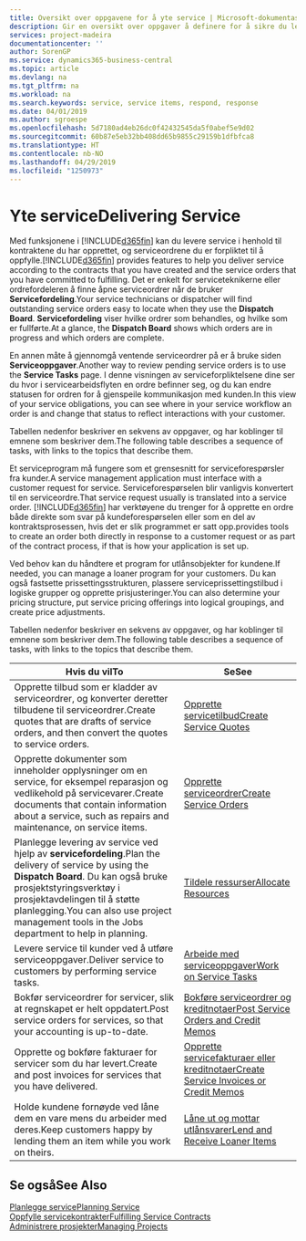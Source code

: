 ```yaml
---
title: Oversikt over oppgavene for å yte service | Microsoft-dokumentasjon
description: Gir en oversikt over oppgaver å definere for å sikre du leverer kvalitetsservice og lever oppfyller avtaler med kunder.
services: project-madeira
documentationcenter: ''
author: SorenGP
ms.service: dynamics365-business-central
ms.topic: article
ms.devlang: na
ms.tgt_pltfrm: na
ms.workload: na
ms.search.keywords: service, service items, respond, response
ms.date: 04/01/2019
ms.author: sgroespe
ms.openlocfilehash: 5d7180ad4eb26dc0f42432545da5f0abef5e9d02
ms.sourcegitcommit: 60b87e5eb32bb408dd65b9855c29159b1dfbfca8
ms.translationtype: HT
ms.contentlocale: nb-NO
ms.lasthandoff: 04/29/2019
ms.locfileid: "1250973"
---
```

# <a name="delivering-service"></a><span data-ttu-id="aa07a-103">Yte service</span><span class="sxs-lookup"><span data-stu-id="aa07a-103">Delivering Service</span></span>
<span data-ttu-id="aa07a-104">Med funksjonene i [!INCLUDE[d365fin](includes/d365fin_md.md)] kan du levere service i henhold til kontraktene du har opprettet, og serviceordrene du er forpliktet til å oppfylle.</span><span class="sxs-lookup"><span data-stu-id="aa07a-104">[!INCLUDE[d365fin](includes/d365fin_md.md)] provides features to help you deliver service according to the contracts that you have created and the service orders that you have committed to fulfilling.</span></span> <span data-ttu-id="aa07a-105">Det er enkelt for serviceteknikerne eller ordrefordeleren å finne åpne serviceordrer når de bruker **Servicefordeling**.</span><span class="sxs-lookup"><span data-stu-id="aa07a-105">Your service technicians or dispatcher will find outstanding service orders easy to locate when they use the **Dispatch Board**.</span></span> <span data-ttu-id="aa07a-106">**Servicefordeling** viser hvilke ordrer som behandles, og hvilke som er fullførte.</span><span class="sxs-lookup"><span data-stu-id="aa07a-106">At a glance, the **Dispatch Board** shows which orders are in progress and which orders are complete.</span></span>  
  
<span data-ttu-id="aa07a-107">En annen måte å gjennomgå ventende serviceordrer på er å bruke siden **Serviceoppgaver**.</span><span class="sxs-lookup"><span data-stu-id="aa07a-107">Another way to review pending service orders is to use the **Service Tasks** page.</span></span> <span data-ttu-id="aa07a-108">I denne visningen av serviceforpliktelsene dine ser du hvor i servicearbeidsflyten en ordre befinner seg, og du kan endre statusen for ordren for å gjenspeile kommunikasjon med kunden.</span><span class="sxs-lookup"><span data-stu-id="aa07a-108">In this view of your service obligations, you can see where in your service workflow an order is and change that status to reflect interactions with your customer.</span></span>  
  
<span data-ttu-id="aa07a-109">Tabellen nedenfor beskriver en sekvens av oppgaver, og har koblinger til emnene som beskriver dem.</span><span class="sxs-lookup"><span data-stu-id="aa07a-109">The following table describes a sequence of tasks, with links to the topics that describe them.</span></span>   

<span data-ttu-id="aa07a-110">Et serviceprogram må fungere som et grensesnitt for serviceforespørsler fra kunder.</span><span class="sxs-lookup"><span data-stu-id="aa07a-110">A service management application must interface with a customer request for service.</span></span> <span data-ttu-id="aa07a-111">Serviceforespørselen blir vanligvis konvertert til en serviceordre.</span><span class="sxs-lookup"><span data-stu-id="aa07a-111">That service request usually is translated into a service order.</span></span> [!INCLUDE[d365fin](includes/d365fin_md.md)] <span data-ttu-id="aa07a-112">har verktøyene du trenger for å opprette en ordre både direkte som svar på kundeforespørselen eller som en del av kontraktsprosessen, hvis det er slik programmet er satt opp.</span><span class="sxs-lookup"><span data-stu-id="aa07a-112">provides tools to create an order both directly in response to a customer request or as part of the contract process, if that is how your application is set up.</span></span>  
  
<span data-ttu-id="aa07a-113">Ved behov kan du håndtere et program for utlånsobjekter for kundene.</span><span class="sxs-lookup"><span data-stu-id="aa07a-113">If needed, you can manage a loaner program for your customers.</span></span> <span data-ttu-id="aa07a-114">Du kan også fastsette prissettingsstrukturen, plassere serviceprissettingstilbud i logiske grupper og opprette prisjusteringer.</span><span class="sxs-lookup"><span data-stu-id="aa07a-114">You can also determine your pricing structure, put service pricing offerings into logical groupings, and create price adjustments.</span></span>  
  
<span data-ttu-id="aa07a-115">Tabellen nedenfor beskriver en sekvens av oppgaver, og har koblinger til emnene som beskriver dem.</span><span class="sxs-lookup"><span data-stu-id="aa07a-115">The following table describes a sequence of tasks, with links to the topics that describe them.</span></span>   
  
|<span data-ttu-id="aa07a-116">**Hvis du vil**</span><span class="sxs-lookup"><span data-stu-id="aa07a-116">**To**</span></span>|<span data-ttu-id="aa07a-117">**Se**</span><span class="sxs-lookup"><span data-stu-id="aa07a-117">**See**</span></span>|  
|------------|-------------|  
|<span data-ttu-id="aa07a-118">Opprette tilbud som er kladder av serviceordrer, og konverter deretter tilbudene til serviceordrer.</span><span class="sxs-lookup"><span data-stu-id="aa07a-118">Create quotes that are drafts of service orders, and then convert the quotes to service orders.</span></span>|[<span data-ttu-id="aa07a-119">Opprette servicetilbud</span><span class="sxs-lookup"><span data-stu-id="aa07a-119">Create Service Quotes</span></span>](service-how-to-create-service-quotes.md)|
|<span data-ttu-id="aa07a-120">Opprette dokumenter som inneholder opplysninger om en service, for eksempel reparasjon og vedlikehold på servicevarer.</span><span class="sxs-lookup"><span data-stu-id="aa07a-120">Create documents that contain information about a service, such as repairs and maintenance, on service items.</span></span>|[<span data-ttu-id="aa07a-121">Opprette serviceordrer</span><span class="sxs-lookup"><span data-stu-id="aa07a-121">Create Service Orders</span></span>](service-how-to-create-service-orders.md)|
|<span data-ttu-id="aa07a-122">Planlegge levering av service ved hjelp av **servicefordeling**.</span><span class="sxs-lookup"><span data-stu-id="aa07a-122">Plan the delivery of service by using the **Dispatch Board**.</span></span> <span data-ttu-id="aa07a-123">Du kan også bruke prosjektstyringsverktøy i prosjektavdelingen til å støtte planlegging.</span><span class="sxs-lookup"><span data-stu-id="aa07a-123">You can also use project management tools in the Jobs department to help in planning.</span></span>|[<span data-ttu-id="aa07a-124">Tildele ressurser</span><span class="sxs-lookup"><span data-stu-id="aa07a-124">Allocate Resources</span></span>](service-how-to-allocate-resources.md)|  
|<span data-ttu-id="aa07a-125">Levere service til kunder ved å utføre serviceoppgaver.</span><span class="sxs-lookup"><span data-stu-id="aa07a-125">Deliver service to customers by performing service tasks.</span></span>|[<span data-ttu-id="aa07a-126">Arbeide med serviceoppgaver</span><span class="sxs-lookup"><span data-stu-id="aa07a-126">Work on Service Tasks</span></span>](service-how-to-work-on-service-tasks.md)|  
|<span data-ttu-id="aa07a-127">Bokfør serviceordrer for servicer, slik at regnskapet er helt oppdatert.</span><span class="sxs-lookup"><span data-stu-id="aa07a-127">Post service orders for services, so that your accounting is up-to-date.</span></span>|[<span data-ttu-id="aa07a-128">Bokføre serviceordrer og kreditnotaer</span><span class="sxs-lookup"><span data-stu-id="aa07a-128">Post Service Orders and Credit Memos</span></span>](service-how-to-post-service-orders.md)|  
|<span data-ttu-id="aa07a-129">Opprette og bokføre fakturaer for servicer som du har levert.</span><span class="sxs-lookup"><span data-stu-id="aa07a-129">Create and post invoices for services that you have delivered.</span></span>|[<span data-ttu-id="aa07a-130">Opprette servicefakturaer eller kreditnotaer</span><span class="sxs-lookup"><span data-stu-id="aa07a-130">Create Service Invoices or Credit Memos</span></span>](service-how-create-invoices.md)|  
|<span data-ttu-id="aa07a-131">Holde kundene fornøyde ved låne dem en vare mens du arbeider med deres.</span><span class="sxs-lookup"><span data-stu-id="aa07a-131">Keep customers happy by lending them an item while you work on theirs.</span></span>| [<span data-ttu-id="aa07a-132">Låne ut og mottar utlånsvarer</span><span class="sxs-lookup"><span data-stu-id="aa07a-132">Lend and Receive Loaner Items</span></span>](service-how-to-lend-receive-loaners.md)|
  
## <a name="see-also"></a><span data-ttu-id="aa07a-133">Se også</span><span class="sxs-lookup"><span data-stu-id="aa07a-133">See Also</span></span>  
[<span data-ttu-id="aa07a-134">Planlegge service</span><span class="sxs-lookup"><span data-stu-id="aa07a-134">Planning Service</span></span>](service-plan-service.md)  
[<span data-ttu-id="aa07a-135">Oppfylle servicekontrakter</span><span class="sxs-lookup"><span data-stu-id="aa07a-135">Fulfilling Service Contracts</span></span>](service-fulfill-service-contracts.md)  
[<span data-ttu-id="aa07a-136">Administrere prosjekter</span><span class="sxs-lookup"><span data-stu-id="aa07a-136">Managing Projects</span></span>](projects-manage-projects.md)  
